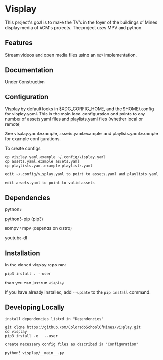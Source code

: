# Visplay
This project's goal is to make the TV's in the foyer of the buildings of Mines
display media of ACM's projects. The project uses MPV and python.

## Features
Stream videos and open media files using an `mpv` implementation.

## Documentation
Under Construction

## Configuration
Visplay by default looks in $XDG_CONFIG_HOME, and the $HOME/.config for visplay.yaml.
This is the main local configuration and points to any number of assets.yaml files and playlists.yaml files (whether local or remote)

See visplay.yaml.example, assets.yaml.example, and playlists.yaml.example for example configurations.

To create configs:

    cp visplay.yaml.example ~/.config/visplay.yaml
    cp assets.yaml.example assets.yaml
    cp playlists.yaml.example playlists.yaml

    edit ~/.config/visplay.yaml to point to assets.yaml and playlists.yaml

    edit assets.yaml to point to valid assets

## Dependencies

python3

python3-pip (pip3)

libmpv / mpv (depends on distro) 

youtube-dl

## Installation
In the cloned visplay repo run:

    pip3 install . --user

then you can just run `visplay`.

If you have already installed, add `--update` to the `pip install` command.

## Developing Locally

    install dependencies listed in "Dependencies"

    git clone https://github.com/ColoradoSchoolOfMines/visplay.git
    cd visplay
    pip3 install -e . --user

    create necessary config files as described in "Configuration"

    python3 visplay/__main__.py
